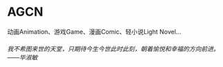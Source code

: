# AGCN
动画Animation、游戏Game、漫画Comic、轻小说Light Novel...

###### 我不希图来世的天堂，只期待今生今世此时此刻，朝着愉悦和幸福的方向前进。——毕淑敏
